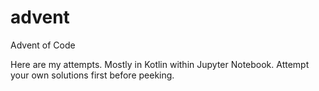 # advent
Advent of Code

Here are my attempts. Mostly in Kotlin within Jupyter Notebook. Attempt your own solutions first before peeking.
